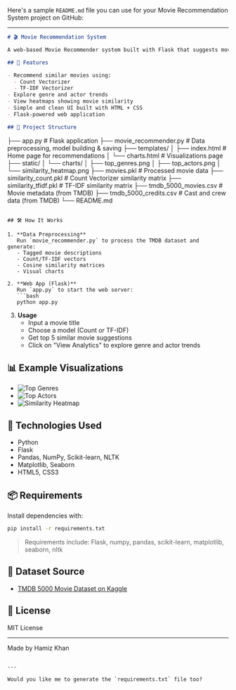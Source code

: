 Here's a sample `README.md` file you can use for your Movie Recommendation System project on GitHub:

---

```markdown
# 🎬 Movie Recommendation System

A web-based Movie Recommender system built with Flask that suggests movies similar to the one you input, using two different NLP models — **Count Vectorizer** and **TF-IDF Vectorizer**. It also includes insightful visualizations on genres, actors, and movie similarity metrics.

## 🚀 Features

- Recommend similar movies using:
  - Count Vectorizer
  - TF-IDF Vectorizer
- Explore genre and actor trends
- View heatmaps showing movie similarity
- Simple and clean UI built with HTML + CSS
- Flask-powered web application

## 📂 Project Structure

```
├── app.py                  # Flask application
├── movie_recommender.py   # Data preprocessing, model building & saving
├── templates/
│   ├── index.html          # Home page for recommendations
│   └── charts.html         # Visualizations page
├── static/
│   └── charts/
│       ├── top_genres.png
│       ├── top_actors.png
│       └── similarity_heatmap.png
├── movies.pkl              # Processed movie data
├── similarity_count.pkl    # Count Vectorizer similarity matrix
├── similarity_tfidf.pkl    # TF-IDF similarity matrix
├── tmdb_5000_movies.csv    # Movie metadata (from TMDB)
├── tmdb_5000_credits.csv   # Cast and crew data (from TMDB)
└── README.md
```

## 🛠️ How It Works

1. **Data Preprocessing**  
   Run `movie_recommender.py` to process the TMDB dataset and generate:
   - Tagged movie descriptions
   - Count/TF-IDF vectors
   - Cosine similarity matrices
   - Visual charts

2. **Web App (Flask)**  
   Run `app.py` to start the web server:
   ```bash
   python app.py
   ```

3. **Usage**  
   - Input a movie title
   - Choose a model (Count or TF-IDF)
   - Get top 5 similar movie suggestions
   - Click on "View Analytics" to explore genre and actor trends

## 📊 Example Visualizations

- ![Top Genres](static/charts/top_genres.png)
- ![Top Actors](static/charts/top_actors.png)
- ![Similarity Heatmap](static/charts/similarity_heatmap.png)

## 🧠 Technologies Used

- Python
- Flask
- Pandas, NumPy, Scikit-learn, NLTK
- Matplotlib, Seaborn
- HTML5, CSS3

## 📦 Requirements

Install dependencies with:

```bash
pip install -r requirements.txt
```

> Requirements include: Flask, numpy, pandas, scikit-learn, matplotlib, seaborn, nltk

## 📁 Dataset Source

- [TMDB 5000 Movie Dataset on Kaggle](https://www.kaggle.com/datasets/tmdb/tmdb-movie-metadata)

## 📜 License

MIT License

---

Made by Hamiz Khan
```

---

Would you like me to generate the `requirements.txt` file too?
